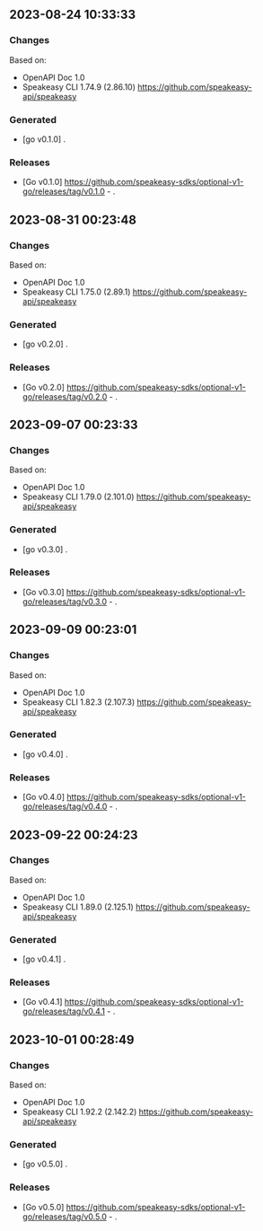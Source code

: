 

## 2023-08-24 10:33:33
### Changes
Based on:
- OpenAPI Doc 1.0 
- Speakeasy CLI 1.74.9 (2.86.10) https://github.com/speakeasy-api/speakeasy
### Generated
- [go v0.1.0] .
### Releases
- [Go v0.1.0] https://github.com/speakeasy-sdks/optional-v1-go/releases/tag/v0.1.0 - .

## 2023-08-31 00:23:48
### Changes
Based on:
- OpenAPI Doc 1.0 
- Speakeasy CLI 1.75.0 (2.89.1) https://github.com/speakeasy-api/speakeasy
### Generated
- [go v0.2.0] .
### Releases
- [Go v0.2.0] https://github.com/speakeasy-sdks/optional-v1-go/releases/tag/v0.2.0 - .

## 2023-09-07 00:23:33
### Changes
Based on:
- OpenAPI Doc 1.0 
- Speakeasy CLI 1.79.0 (2.101.0) https://github.com/speakeasy-api/speakeasy
### Generated
- [go v0.3.0] .
### Releases
- [Go v0.3.0] https://github.com/speakeasy-sdks/optional-v1-go/releases/tag/v0.3.0 - .

## 2023-09-09 00:23:01
### Changes
Based on:
- OpenAPI Doc 1.0 
- Speakeasy CLI 1.82.3 (2.107.3) https://github.com/speakeasy-api/speakeasy
### Generated
- [go v0.4.0] .
### Releases
- [Go v0.4.0] https://github.com/speakeasy-sdks/optional-v1-go/releases/tag/v0.4.0 - .

## 2023-09-22 00:24:23
### Changes
Based on:
- OpenAPI Doc 1.0 
- Speakeasy CLI 1.89.0 (2.125.1) https://github.com/speakeasy-api/speakeasy
### Generated
- [go v0.4.1] .
### Releases
- [Go v0.4.1] https://github.com/speakeasy-sdks/optional-v1-go/releases/tag/v0.4.1 - .

## 2023-10-01 00:28:49
### Changes
Based on:
- OpenAPI Doc 1.0 
- Speakeasy CLI 1.92.2 (2.142.2) https://github.com/speakeasy-api/speakeasy
### Generated
- [go v0.5.0] .
### Releases
- [Go v0.5.0] https://github.com/speakeasy-sdks/optional-v1-go/releases/tag/v0.5.0 - .